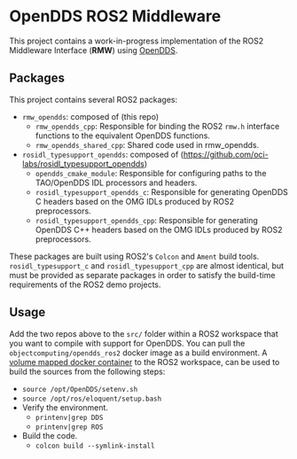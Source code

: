# OpenDDS ROS2 Middleware
This project contains a work-in-progress implementation of the ROS2 Middleware Interface (**RMW**) using [OpenDDS](https://github.com/objectcomputing/OpenDDS).

## Packages
This project contains several ROS2 packages:

- `rmw_opendds`: composed of (this repo)
  - `rmw_opendds_cpp`: Responsible for binding the ROS2 `rmw.h` interface functions to the equivalent OpenDDS functions.
  - `rmw_opendds_shared_cpp`: Shared code used in rmw_opendds.
- `rosidl_typesupport_opendds`: composed of (https://github.com/oci-labs/rosidl_typesupport_opendds)
  - `opendds_cmake_module`: Responsible for configuring paths to the TAO/OpenDDS IDL processors and headers.
  - `rosidl_typesupport_opendds_c`: Responsible for generating OpenDDS C headers based on the OMG IDLs produced by ROS2 preprocessors.
  - `rosidl_typesupport_opendds_cpp`: Responsible for generating OpenDDS C++ headers based on the OMG IDLs produced by ROS2 preprocessors.

These packages are built using ROS2's `Colcon` and `Ament` build tools. `rosidl_typesupport_c` and `rosidl_typesupport_cpp` are almost identical, but must be provided as separate packages in order to satisfy the build-time requirements of the ROS2 demo projects.

## Usage
Add the two repos above to the `src/` folder within a ROS2 workspace that you want to compile with support for OpenDDS. You can pull the `objectcomputing/opendds_ros2` docker image as a build environment. A [volume mapped docker container](https://github.com/adamsj-oci/workspace_tools/blob/master/start_docker.sh) to the ROS2 workspace, can be used to build the sources from the following steps:

- `source /opt/OpenDDS/setenv.sh`
- `source /opt/ros/eloquent/setup.bash`
- Verify the environment.
  - `printenv|grep DDS`
  - `printenv|grep ROS`
- Build the code.
  - `colcon build --symlink-install` 
  
